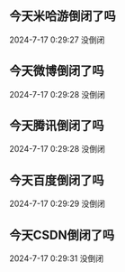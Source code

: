 ## 今天米哈游倒闭了吗

2024-7-17 0:29:27 没倒闭

## 今天微博倒闭了吗

2024-7-17 0:29:28 没倒闭

## 今天腾讯倒闭了吗

2024-7-17 0:29:28 没倒闭

## 今天百度倒闭了吗

2024-7-17 0:29:29 没倒闭

## 今天CSDN倒闭了吗

2024-7-17 0:29:31 没倒闭

